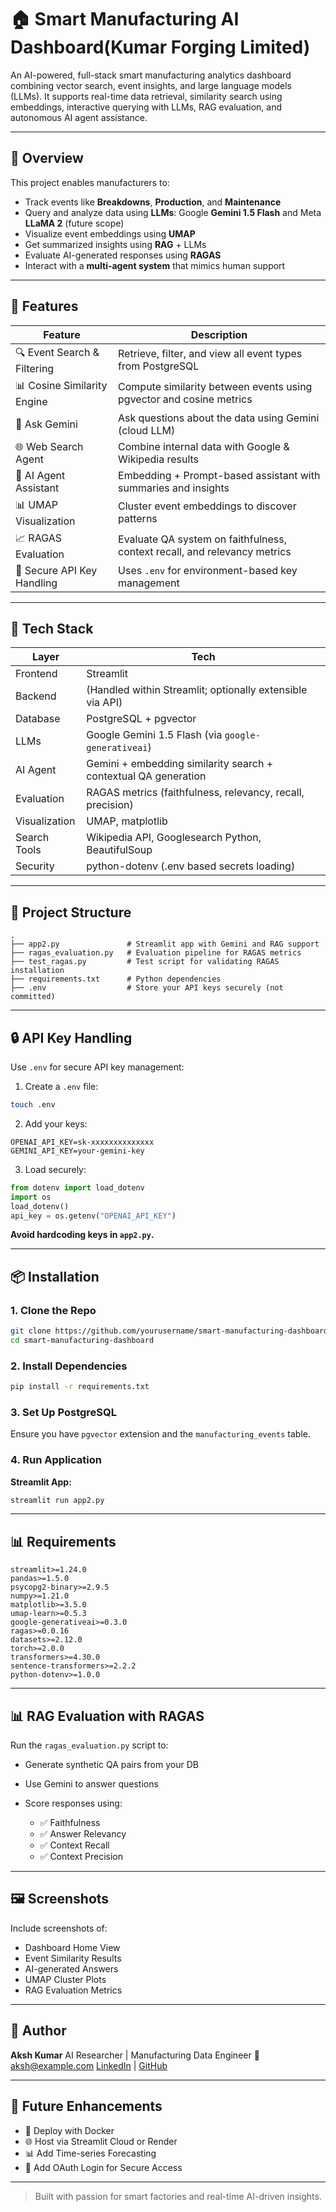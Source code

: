 # 🏠 Smart Manufacturing AI Dashboard(Kumar Forging Limited)

An AI-powered, full-stack smart manufacturing analytics dashboard combining vector search, event insights, and large language models (LLMs). It supports real-time data retrieval, similarity search using embeddings, interactive querying with LLMs, RAG evaluation, and autonomous AI agent assistance.

---

## 🚀 Overview

This project enables manufacturers to:

* Track events like **Breakdowns**, **Production**, and **Maintenance**
* Query and analyze data using **LLMs**: Google **Gemini 1.5 Flash** and Meta **LLaMA 2** (future scope)
* Visualize event embeddings using **UMAP**
* Get summarized insights using **RAG** + LLMs
* Evaluate AI-generated responses using **RAGAS**
* Interact with a **multi-agent system** that mimics human support

---

## 🧠 Features

| Feature                     | Description                                                               |
| --------------------------- | ------------------------------------------------------------------------- |
| 🔍 Event Search & Filtering | Retrieve, filter, and view all event types from PostgreSQL                |
| 📊 Cosine Similarity Engine | Compute similarity between events using pgvector and cosine metrics       |
| 🧠 Ask Gemini               | Ask questions about the data using Gemini (cloud LLM)                     |
| 🌐 Web Search Agent         | Combine internal data with Google & Wikipedia results                     |
| 🤖 AI Agent Assistant       | Embedding + Prompt-based assistant with summaries and insights            |
| 📊 UMAP Visualization       | Cluster event embeddings to discover patterns                             |
| 📈 RAGAS Evaluation         | Evaluate QA system on faithfulness, context recall, and relevancy metrics |
| 🔐 Secure API Key Handling  | Uses `.env` for environment-based key management                          |

---

## 🧱 Tech Stack

| Layer         | Tech                                                            |
| ------------- | --------------------------------------------------------------- |
| Frontend      | Streamlit                                                       |
| Backend       | (Handled within Streamlit; optionally extensible via API)       |
| Database      | PostgreSQL + pgvector                                           |
| LLMs          | Google Gemini 1.5 Flash (via `google-generativeai`)             |
| AI Agent      | Gemini + embedding similarity search + contextual QA generation |
| Evaluation    | RAGAS metrics (faithfulness, relevancy, recall, precision)      |
| Visualization | UMAP, matplotlib                                                |
| Search Tools  | Wikipedia API, Googlesearch Python, BeautifulSoup               |
| Security      | python-dotenv (.env based secrets loading)                      |

---

## 📂 Project Structure

```
.
├── app2.py               # Streamlit app with Gemini and RAG support
├── ragas_evaluation.py   # Evaluation pipeline for RAGAS metrics
├── test_ragas.py         # Test script for validating RAGAS installation
├── requirements.txt      # Python dependencies
├── .env                  # Store your API keys securely (not committed)
```

---

## 🔒 API Key Handling

Use `.env` for secure API key management:

1. Create a `.env` file:

```bash
touch .env
```

2. Add your keys:

```env
OPENAI_API_KEY=sk-xxxxxxxxxxxxxx
GEMINI_API_KEY=your-gemini-key
```

3. Load securely:

```python
from dotenv import load_dotenv
import os
load_dotenv()
api_key = os.getenv("OPENAI_API_KEY")
```

**Avoid hardcoding keys in `app2.py`.**

---

## 📦 Installation

### 1. Clone the Repo

```bash
git clone https://github.com/yourusername/smart-manufacturing-dashboard.git
cd smart-manufacturing-dashboard
```

### 2. Install Dependencies

```bash
pip install -r requirements.txt
```

### 3. Set Up PostgreSQL

Ensure you have `pgvector` extension and the `manufacturing_events` table.

### 4. Run Application

**Streamlit App:**

```bash
streamlit run app2.py
```

---

## 📊 Requirements

```
streamlit>=1.24.0
pandas>=1.5.0
psycopg2-binary>=2.9.5
numpy>=1.21.0
matplotlib>=3.5.0
umap-learn>=0.5.3
google-generativeai>=0.3.0
ragas>=0.0.16
datasets>=2.12.0
torch>=2.0.0
transformers>=4.30.0
sentence-transformers>=2.2.2
python-dotenv>=1.0.0
```

---

## 📊 RAG Evaluation with RAGAS

Run the `ragas_evaluation.py` script to:

* Generate synthetic QA pairs from your DB
* Use Gemini to answer questions
* Score responses using:

  * ✅ Faithfulness
  * ✅ Answer Relevancy
  * ✅ Context Recall
  * ✅ Context Precision

---

## 🖼️ Screenshots

Include screenshots of:

* Dashboard Home View
* Event Similarity Results
* AI-generated Answers
* UMAP Cluster Plots
* RAG Evaluation Metrics

---

## 👤 Author

**Aksh Kumar**
AI Researcher | Manufacturing Data Engineer
📧 [aksh@example.com](mailto:aksh@example.com)
[LinkedIn](https://linkedin.com/in/your-profile) | [GitHub](https://github.com/yourusername)

---

## 📌 Future Enhancements

* 📡 Deploy with Docker
* 🌐 Host via Streamlit Cloud or Render
* 📊 Add Time-series Forecasting
* 🔐 Add OAuth Login for Secure Access

---

> Built with passion for smart factories and real-time AI-driven insights.
